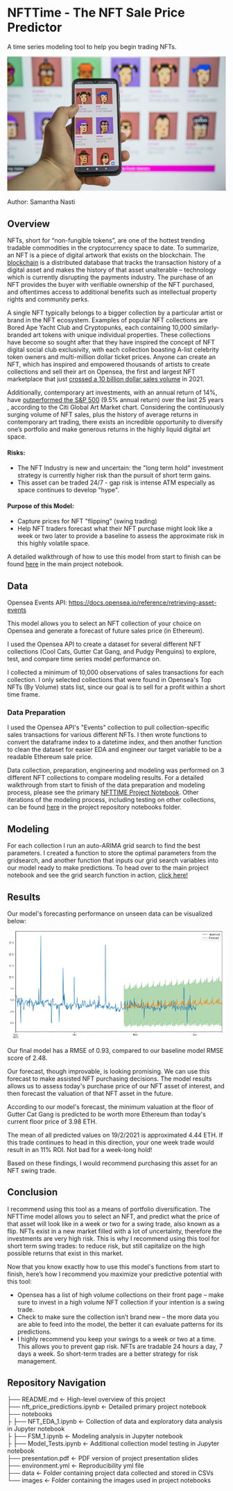 # NFTTime - The NFT Sale Price Predictor

A time series modeling tool to help you begin trading NFTs.

![Cryptopunk NFTs](images/nftshutter.jpg)

Author: Samantha Nasti

## Overview

NFTs, short for “non-fungible tokens”, are one of the hottest trending tradable commodities in the cryptocurrency space to date. To summarize, an NFT is a piece of digital artwork that exists on the blockchain. The [blockchain](https://www.investopedia.com/terms/b/blockchain.asp) is a distributed database that tracks the transaction history of a digital asset and makes the history of that asset unalterable – technology which is currently disrupting the payments industry. The purchase of an NFT provides the buyer with verifiable ownership of the NFT purchased, and oftentimes access to additional benefits such as intellectual property rights and community perks. 

A single NFT typically belongs to a bigger collection by a particular artist or brand in the NFT ecosystem. Examples of popular NFT collections are Bored Ape Yacht Club and Cryptopunks, each containing 10,000 similarly-branded art tokens with unique individual properties. These collections have become so sought after that they have inspired the concept of NFT digital social club exclusivity, with each collection boasting A-list celebrity token owners and multi-million dollar ticket prices. 
Anyone can create an NFT, which has inspired and empowered thousands of artists to create collections 
and sell their art on Opensea, the first and largest NFT marketplace that just [crossed a 10 billion dollar sales volume](https://beincrypto.com/opensea-crosses-10-billion-in-all-time-sales-volumes/) in 2021. 

Additionally, contemporary art investments, with an annual return of 14%, have [outperformed the S&P 500](https://www.cnbc.com/2021/05/27/there-are-unique-opportunities-in-art-says-one-asset-manager.html) (9.5% annual return) over the last 25 years , according to the Citi Global Art Market chart. 
Considering the continuously surging volume of NFT sales, plus the history of average returns in contemporary art trading, there exists an incredible opportunity to diversify one’s portfolio and make generous returns in the highly liquid digital art space. 
    
#### Risks:
   - The NFT Industry is new and uncertain: the "long term hold" investment strategy is currently higher risk than the pursuit of short term gains.
   - This asset can be traded 24/7 - gap risk is intense ATM especially as space continues to develop "hype".
    
#### Purpose of this Model:
   - Capture prices for NFT "flipping" (swing trading)
   - Help NFT traders forecast what their NFT purchase might look like a week or two later to provide a baseline to assess the approximate risk in this highly volatile space.
   
A detailed walkthrough of how to use this model from start to finish can be found [here](nft_price_predictions.ipynb) in the main project notebook.

## Data

Opensea Events API: https://docs.opensea.io/reference/retrieving-asset-events

This model allows you to select an NFT collection of your choice on Opensea and generate a forecast of future sales price (in Ethereum).

I used the Opensea API to create a dataset for several different NFT collections (Cool Cats, Gutter Cat Gang, and Pudgy Penguins) to explore, test, and compare time series model performance on.

I collected a minimum of 10,000 observations of sales transactions for each collection. I only selected collections that were found in Opensea's Top NFTs (By Volume) stats list, since our goal is to sell for a profit within a short time frame.

### Data Preparation

I used the Opensea API's "Events" collection to pull collection-specific sales transactions for various different NFTs. I then wrote functions to convert the dataframe index to a datetime index, and then another function to clean the dataset for easier EDA and engineer our target variable to be a readable Ethereum sale price. 

Data collection, preparation, engineering and modeling was performed on 3 different NFT collections to compare modeling results. For a detailed walkthrough from start to finish of the data preparation and modeling process, please see the primary [NFTTIME Project Notebook](https://github.com/samanthanas/NFTTime/blob/main/nft_price_predictions.ipynb). Other iterations of the modeling process, including testing on other collections, can be found [here](https://github.com/samanthanas/NFTTime/tree/main/notebooks) in the project repository notebooks folder.  

## Modeling

For each collection I run an auto-ARIMA grid search to find the best parameters. I created a function to store the optimal parameters from the gridsearch, and another function that inputs our grid search variables into our model ready to make predictions. To head over to the main project notebook and see the grid search function in action, [click here!](./nft_price_predictions.ipynb#Model-Gridsearch) 


## Results

Our model's forecasting performance on unseen data can be visualized below:

![GCG Model Forecast](images/modelforecastunseen.PNG)

Our final model has a RMSE of 0.93, compared to our baseline model RMSE score of 2.48.

Our forecast, though improvable, is looking promising. We can use this forecast to make assisted NFT purchasing decisions. The model results allows us to assess today's purchase price of our NFT asset of interest, and then forecast the valuation of that NFT asset in the future.

According to our model's forecast, the minimum valuation at the floor of Gutter Cat Gang is predicted to be worth more Ethereum than today's current floor price of 3.98 ETH.

The mean of all predicted values on 19/2/2021 is approximated 4.44 ETH. If this trade continues to head in this direction, your one week trade would result in an 11% ROI. Not bad for a week-long hold!

Based on these findings, I would recommend purchasing this asset for an NFT swing trade.


## Conclusion

I recommend using this tool as a means of portfolio diversification. The NFTTime model allows you to select an NFT, and predict what the price of that asset will look like in a week or two for a swing trade, also known as a flip. NFTs exist in a new market filled with a lot of uncertainty, therefore the investments are very high risk. This is why I recommend using this tool for short term swing trades: to reduce risk, but still capitalize on the high possible returns that exist in this market. 

Now that you know exactly how to use this model's functions from start to finish, here’s how I recommend you maximize your predictive potential with this tool:

- Opensea has a list of high volume collections on their front page – make sure to invest in a high volume NFT collection if your intention is a swing trade. 
- Check to make sure the collection isn’t brand new – the more data you are able to feed into the model, the better it can evaluate patterns for its predictions. 
- I highly recommend you keep your swings to a week or two at a time. This allows you to prevent gap risk. NFTs are tradable 24 hours a day, 7 days a week. So short-term trades are a better strategy for risk management. 



## Repository Navigation

├── README.md                                     <- High-level overview of this project <br>
├── nft_price_predictions.ipynb                   <- Detailed primary project notebook<br>
├── notebooks<br>
├   ├── NFT_EDA_1.ipynb                           <- Collection of data and exploratory data analysis in Jupyter notebook<br>
├   ├── FSM_1.ipynb                               <- Modeling analysis in Jupyter notebook<br>
├   ├── Model_Tests.ipynb                         <- Additional collection model testing in Jupyter notebook<br>
├── presentation.pdf                              <- PDF version of project presentation slides<br>
├── environment.yml                               <- Reproducibility yml file<br>
├── data                                          <- Folder containing project data collected and stored in CSVs<br>
└── images                                        <- Folder containing the images used in project notebooks
